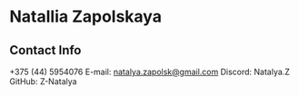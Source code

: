 # Natallia Zapolskaya
## Contact Info
+375 (44) 5954076
E-mail: natalya.zapolsk@gmail.com
Discord: Natalya.Z
GitHub: Z-Natalya

